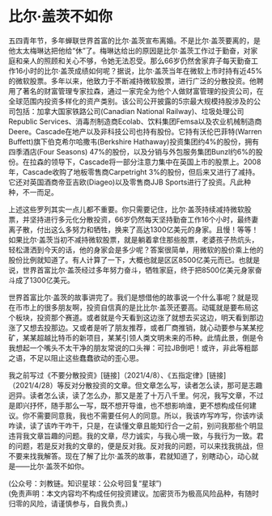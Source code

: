 # 比尔·盖茨不如你

五四青年节，多年蝉联世界首富的比尔·盖茨宣布离婚。不是比尔·盖茨要离的，是他太太梅琳达把他给“休”了。梅琳达给出的原因是比尔·盖茨工作过于勤奋，对家庭和亲人的照顾和关心不够，令她无法忍受。那么66岁仍然舍家弃子每天勤奋工作16小时的比尔·盖茨成绩如何呢？据说，比尔·盖茨当年在微软上市时持有近45%的微软股票。多年以来，他致力于不断减持微软股票，进行广泛的分散投资。他聘用了著名的财富管理专家拉森，通过一家完全为他个人做财富管理的投资公司，在全球范围内投资多样化的资产类别。该公司公开披露的5宗最大规模持股涉及的公司包括：加拿大国家铁路公司(Canadian National Railway)、垃圾处理公司Republic Services、消毒剂制造商Ecolab、饮料集团Femsa以及农业机械制造商Deere。Cascade在地产以及非科技公司也持有股份。它持有沃伦巴菲特(Warren Buffett)旗下伯克希尔哈撒韦(Berkshire Hathaway)投资集团约4%的股份，拥有四季酒店(Four Seasons) 47%的股份，以及分销与外包服务集团Bunzl约6%的股份。在拉森的领导下，Cascade将一部分注意力集中在英国上市的股票上。2008年，Cascade收购了地板零售商Carpetright 3%的股份，但后来又进行了减持。它还对英国酒商帝亚吉欧(Diageo)以及零售商JJB Sports进行了投资。凡此种种，不一而足。

上述这些罗列其实一点儿都不重要。你只需要记住，比尔·盖茨持续减持微软股票，并坚持进行多元化分散投资，66岁仍然每天坚持勤奋工作16个小时，最终妻离子散，付出这么多努力和牺牲，换来了高达1300亿美元的身家。且慢！等等！如果比尔·盖茨当初不减持微软股票，就是躺着拿住那些股票，老婆孩子热炕头，轻松潇洒到今天的话，他的身家会是多少呢？答案很简单，用微软的股价乘上他的股份比例就知道了。有人计算了一下，大概也就是区区8500亿美元而已。也就是说，世界首富比尔·盖茨经过多年努力奋斗，牺牲家庭，终于把8500亿美元身家奋斗成了1300亿美元。

世界首富比尔·盖茨的故事讲完了。我们是想借他的故事说一个什么事呢？就是现在币市上的很多朋友啊，投资自信真的是比比尔·盖茨还要高。动辄就是要布局这个板块，投资那个赛道。或者就是今天看到这边涨了就想去买这边，明天看到那边涨了又想去投那边。又或者是听了朋友推荐，或者厂商推销，就心动要参与某某挖矿，某某超越比特币的新项目，某某引领人类文明未来的币种。此情此景，倒是令我想起一个嘴头不太干净的朋友常说的口头禅：可拉JB倒吧！或许，非此等粗鄙之语，不足以阻止这些蠢蠢欲动的歪心思。

我之前写过《不要分散投资》[链接]（2021/4/8）、《五指定律》[链接]（2021/4/28）等反对分散投资的文章。但文章怎么写，读者怎么读，那可是志趣迥异。读者怎么读，读了怎么办，那又是差了十万八千里。何况，我写文章，不过是即兴抒怀，随手那么一写，既不想开导谁，也不想影响谁，更不想构成任何建议。你不需要同意我，我也不需要任何人的同意。所以，我该咋写咋写，你该咋读咋读，读了该咋干咋干，只是，在读懂文章且能知行合一之前，别问我那些个明显违背我文章旨趣的问题。我的文章，尽力诚实，与我心境一致，与我行为一致。君的问题，若是反对我的文章的，便是反对我。反对我的问题，可以来找我挑战，但不要来找我解答。现在了解了比尔·盖茨的故事，君就知道了，别瞎动心，动心就是——比尔·盖茨不如你。

(公众号：刘教链。知识星球：公众号回复“星球”) \
(免责声明：本文内容均不构成任何投资建议。加密货币为极高风险品种，有随时归零的风险，请谨慎参与，自我负责。)

